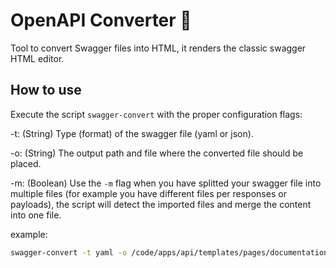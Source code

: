 # OpenAPI Converter 🚀
Tool to convert Swagger files into HTML, it renders the classic swagger HTML editor.

## How to use
Execute the script `swagger-convert` with the proper configuration flags:

-t: (String) Type (format) of the swagger file (yaml or json).

-o: (String) The output path and file where the converted file should be placed.

-m: (Boolean) Use the `-m` flag when you have splitted your swagger file into multiple files (for example you have different files per responses or payloads), the script will detect the imported files and merge the content into one file.

example:
```bash
swagger-convert -t yaml -o /code/apps/api/templates/pages/documentation/swagger.html.twig -m /code/etc/docs/swagger_api.yaml
```
